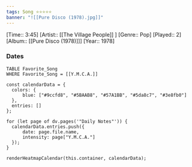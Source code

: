 ```yaml
---
tags: Song ⭐⭐⭐⭐⭐ 
banner: "![[Pure Disco (1978).jpg]]"
---
```

[Time:: 3:45]
[Artist:: [[The Village People]] ]
[Genre:: Pop]
[Played:: 2]
[Album:: [[Pure Disco (1978)]]]
[Year:: 1978]
### Dates
````dataview
TABLE Favorite_Song
WHERE Favorite_Song = [[Y.M.C.A.]]
````
  ```dataviewjs
const calendarData = { 
	colors: { 
		blue: ["#9ccfd8", "#5BAAB8", "#57A1BB", "#5da8c7", "#3e8fb0"] 
	}, 
	entries: [] 
}; 

for (let page of dv.pages('"Daily Notes"')) { 
	calendarData.entries.push({ 
		date: page.file.name, 
		intensity: page["Y.M.C.A."]
	}); 
} 

renderHeatmapCalendar(this.container, calendarData);
```
